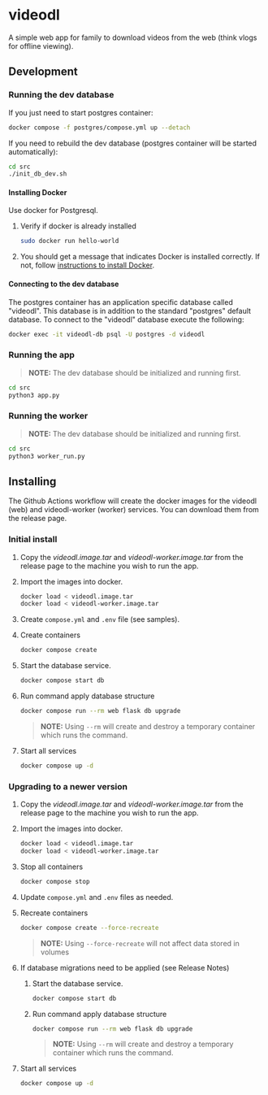 # videodl
A simple web app for family to download videos from the web (think vlogs for offline viewing).

## Development

### Running the dev database

If you just need to start postgres container:
```sh
docker compose -f postgres/compose.yml up --detach
```

If you need to rebuild the dev database (postgres container will be started automatically):
```sh
cd src
./init_db_dev.sh
```

#### Installing Docker
Use docker for Postgresql.

1. Verify if docker is already installed

    ```sh
    sudo docker run hello-world
    ```

2. You should get a message that indicates Docker is installed correctly.
If not, follow [instructions to install Docker](https://docs.docker.com/engine/install/ubuntu/).

#### Connecting to the dev database

The postgres container has an application specific database called "videodl".
This database is in addition to the standard "postgres" default database. To
connect to the "videodl" database execute the following:
```sh
docker exec -it videodl-db psql -U postgres -d videodl
```

### Running the app

> **NOTE:** The dev database should be initialized and running first.

```sh
cd src
python3 app.py
```

### Running the worker

> **NOTE:** The dev database should be initialized and running first.

```sh
cd src
python3 worker_run.py
```

## Installing

The Github Actions workflow will create the docker images for the videodl (web)
and videodl-worker (worker) services. You can download them from the release
page.

### Initial install

1. Copy the *videodl.image.tar* and *videodl-worker.image.tar* from the release
page to the machine you wish to run the app.

1. Import the images into docker.

    ```sh
    docker load < videodl.image.tar
    docker load < videodl-worker.image.tar
    ```

1. Create `compose.yml` and `.env` file (see samples).

1. Create containers

    ```sh
    docker compose create
    ```

1. Start the database service.

    ```sh
    docker compose start db
    ```

1. Run command apply database structure

    ```sh
    docker compose run --rm web flask db upgrade
    ```

    > **NOTE:** Using `--rm` will create and destroy a temporary container
    > which runs the command.

1. Start all services

    ```sh
    docker compose up -d
    ```

### Upgrading to a newer version

1. Copy the *videodl.image.tar* and *videodl-worker.image.tar* from the release
page to the machine you wish to run the app.

1. Import the images into docker.

    ```sh
    docker load < videodl.image.tar
    docker load < videodl-worker.image.tar
    ```

1. Stop all containers

    ```sh
    docker compose stop
    ```

1. Update `compose.yml` and `.env` files as needed.

1. Recreate containers

    ```sh
    docker compose create --force-recreate
    ```

    > **NOTE:** Using `--force-recreate` will not affect data stored in volumes

1. If database migrations need to be applied (see Release Notes)

    1. Start the database service.

        ```sh
        docker compose start db
        ```

    1. Run command apply database structure

        ```sh
        docker compose run --rm web flask db upgrade
        ```

        > **NOTE:** Using `--rm` will create and destroy a temporary container
        > which runs the command.

1. Start all services

    ```sh
    docker compose up -d
    ```